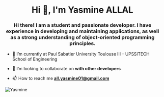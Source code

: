 <h1 align="center">Hi 👋, I'm Yasmine ALLAL</h1>
<h3 align="center">Hi there! I am a student and passionate developer. I have experience in developing and maintaining applications, as well as a strong understanding of object-oriented programming principles.</h3>

- 🌱 I’m currently at Paul Sabatier University Toulouse III - UPSSITECH School of Engineering

- 👯 I’m looking to collaborate on **with other developers**

- 📫 How to reach me **all.yasmine01@gmail.com**

<p><img align="center" src="https://github-readme-stats.vercel.app/api/top-langs?username=yasminaallal&show_icons=true&locale=en&layout=compact" alt="Yasmine" /></p>
